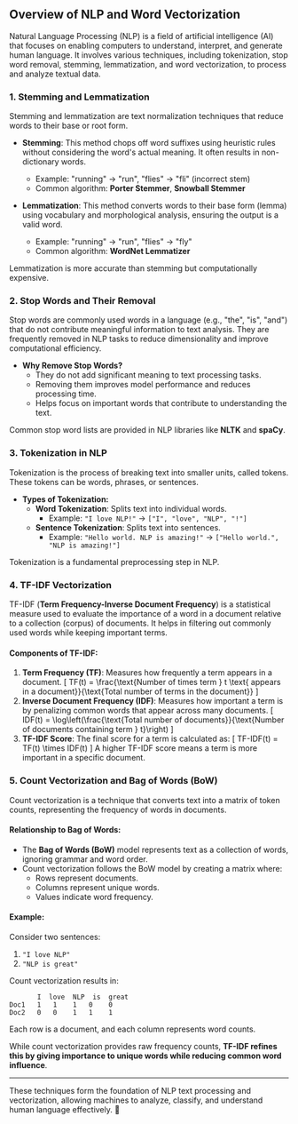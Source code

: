 ## Overview of NLP and Word Vectorization

Natural Language Processing (NLP) is a field of artificial intelligence (AI) that focuses on enabling computers to understand, interpret, and generate human language. It involves various techniques, including tokenization, stop word removal, stemming, lemmatization, and word vectorization, to process and analyze textual data.

### 1. **Stemming and Lemmatization**
Stemming and lemmatization are text normalization techniques that reduce words to their base or root form.

- **Stemming**: This method chops off word suffixes using heuristic rules without considering the word's actual meaning. It often results in non-dictionary words.
  - Example: "running" → "run", "flies" → "fli" (incorrect stem)
  - Common algorithm: **Porter Stemmer**, **Snowball Stemmer**

- **Lemmatization**: This method converts words to their base form (lemma) using vocabulary and morphological analysis, ensuring the output is a valid word.
  - Example: "running" → "run", "flies" → "fly"
  - Common algorithm: **WordNet Lemmatizer**

Lemmatization is more accurate than stemming but computationally expensive.

### 2. **Stop Words and Their Removal**
Stop words are commonly used words in a language (e.g., "the", "is", "and") that do not contribute meaningful information to text analysis. They are frequently removed in NLP tasks to reduce dimensionality and improve computational efficiency.

- **Why Remove Stop Words?**
  - They do not add significant meaning to text processing tasks.
  - Removing them improves model performance and reduces processing time.
  - Helps focus on important words that contribute to understanding the text.

Common stop word lists are provided in NLP libraries like **NLTK** and **spaCy**.

### 3. **Tokenization in NLP**
Tokenization is the process of breaking text into smaller units, called tokens. These tokens can be words, phrases, or sentences.

- **Types of Tokenization:**
  - **Word Tokenization**: Splits text into individual words.
    - Example: `"I love NLP!"` → `["I", "love", "NLP", "!"]`
  - **Sentence Tokenization**: Splits text into sentences.
    - Example: `"Hello world. NLP is amazing!"` → `["Hello world.", "NLP is amazing!"]`

Tokenization is a fundamental preprocessing step in NLP.

### 4. **TF-IDF Vectorization**
TF-IDF (**Term Frequency-Inverse Document Frequency**) is a statistical measure used to evaluate the importance of a word in a document relative to a collection (corpus) of documents. It helps in filtering out commonly used words while keeping important terms.

#### **Components of TF-IDF:**
1. **Term Frequency (TF)**: Measures how frequently a term appears in a document.
   \[
   TF(t) = \frac{\text{Number of times term } t \text{ appears in a document}}{\text{Total number of terms in the document}}
   \]
2. **Inverse Document Frequency (IDF)**: Measures how important a term is by penalizing common words that appear across many documents.
   \[
   IDF(t) = \log\left(\frac{\text{Total number of documents}}{\text{Number of documents containing term } t}\right)
   \]
3. **TF-IDF Score**: The final score for a term is calculated as:
   \[
   TF-IDF(t) = TF(t) \times IDF(t)
   \]
A higher TF-IDF score means a term is more important in a specific document.

### 5. **Count Vectorization and Bag of Words (BoW)**
Count vectorization is a technique that converts text into a matrix of token counts, representing the frequency of words in documents.

#### **Relationship to Bag of Words:**
- The **Bag of Words (BoW)** model represents text as a collection of words, ignoring grammar and word order.
- Count vectorization follows the BoW model by creating a matrix where:
  - Rows represent documents.
  - Columns represent unique words.
  - Values indicate word frequency.

#### **Example:**
Consider two sentences:
1. `"I love NLP"`
2. `"NLP is great"`

Count vectorization results in:
```
       I  love  NLP  is  great
Doc1   1   1    1   0    0
Doc2   0   0    1   1    1
```
Each row is a document, and each column represents word counts.

While count vectorization provides raw frequency counts, **TF-IDF refines this by giving importance to unique words while reducing common word influence**.

---

These techniques form the foundation of NLP text processing and vectorization, allowing machines to analyze, classify, and understand human language effectively. 🚀
